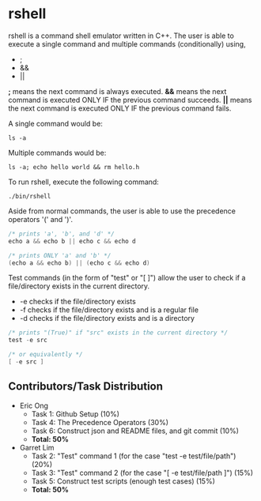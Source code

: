 # rshell

rshell is a command shell emulator written in C++.
The user is able to execute a single command and multiple commands (conditionally) using,
* ;
* &&
* ||

**;** means the next command is always executed. **&&** means the next command is executed ONLY IF the previous command succeeds. **||** means the next command is executed ONLY IF the previous command fails.

A single command would be:
```
ls -a
```

Multiple commands would be:
```
ls -a; echo hello world && rm hello.h
```

To run rshell, execute the following command:
```
./bin/rshell
```

Aside from normal commands, the user is able to use the precedence operators '(' and ')'.
```C++
/* prints 'a', 'b', and 'd' */
echo a && echo b || echo c && echo d

/* prints ONLY 'a' and 'b' */
(echo a && echo b) || (echo c && echo d)
```

Test commands (in the form of "test" or "[ ]") allow the user to check if a file/directory exists in the current directory.
* -e checks if the file/directory exists
* -f checks if the file/directory exists and is a regular file
* -d checks if the file/directory exists and is a directory
```C++
/* prints "(True)" if "src" exists in the current directory */
test -e src

/* or equivalently */
[ -e src ]
```

## Contributors/Task Distribution
* Eric Ong
  * Task 1: Github Setup (10%)
  * Task 4: The Precedence Operators (30%)
  * Task 6: Construct json and README files, and git commit (10%)
  * **Total: 50%**
* Garret Lim
  * Task 2: "Test" command 1 (for the case "test -e test/file/path") (20%)
  * Task 3: "Test" command 2 (for the case "[ -e test/file/path ]") (15%)
  * Task 5: Construct test scripts (enough test cases) (15%)
  * **Total: 50%**
